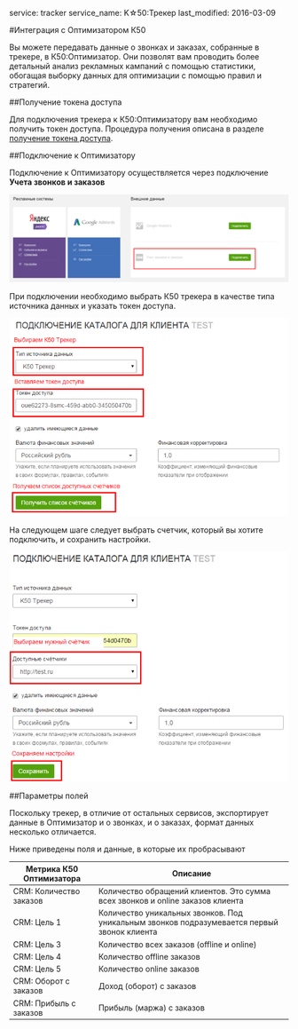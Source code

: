 service: tracker
service_name: K☆50:Трекер
last_modified: 2016-03-09

#Интеграция с Оптимизатором К50

Вы можете передавать данные о звонках и заказах, собранные в трекере, в К50:Оптимизатор. Они позволят вам проводить более детальный анализ рекламных кампаний с помощью статистики, обогащая выборку данных для оптимизации с помощью правил и стратегий.

##Получение токена доступа

Для подключения трекера к К50:Оптимизатору вам необходимо получить токен доступа. Процедура получения описана в разделе <a href="http://help.k50.ru/tracker-api/token_authorization/">получение токена доступа</a>. 

##Подключение к Оптимизатору

Подключение к Оптимизатору осуществляется через подключение **Учета звонков и заказов**

![Учет звонков и заказов](k50_11.png)

При подключении необходимо выбрать К50 трекера в качестве типа источника данных и указать токен доступа. 

![Подключение трекера](k50_12.png)

На следующем шаге следует выбрать счетчик, который вы хотите подключить, и сохранить настройки.

![Выбор счетчика](k50_13.png)

##Параметры полей

Поскольку трекер, в отличие от остальных сервисов, экспортирует данные в Оптимизатор и о звонках, и о заказах, формат данных несколько отличается.

Ниже приведены поля и данные, в которые их пробрасывают

|Метрика К50 Оптимизатора|Описание|
|------------------------|-------------------|
|CRM: Количество заказов|Количество обращений клиентов. Это сумма всех звонков и online заказов клиента|
|CRM: Цель 1|Количество уникальных звонков. Под уникальным звонков подразумевается первый звонок клиента|
|CRM: Цель 3|Количество всех заказов (offline и online)|
|CRM: Цель 4|Количество offline заказов|
|CRM: Цель 5|Количество online заказов|
|CRM: Оборот с заказов|Доход (оборот) с заказов|
|CRM: Прибыль с заказов|Прибыль (маржа) с заказов|
